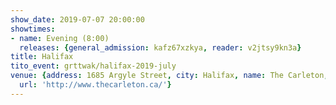 ```yaml
---
show_date: 2019-07-07 20:00:00
showtimes:
- name: Evening (8:00)
  releases: {general_admission: kafz67xzkya, reader: v2jtsy9kn3a}
title: Halifax
tito_event: grttwak/halifax-2019-july
venue: {address: 1685 Argyle Street, city: Halifax, name: The Carleton, province: NS,
  url: 'http://www.thecarleton.ca/'}
---
```

